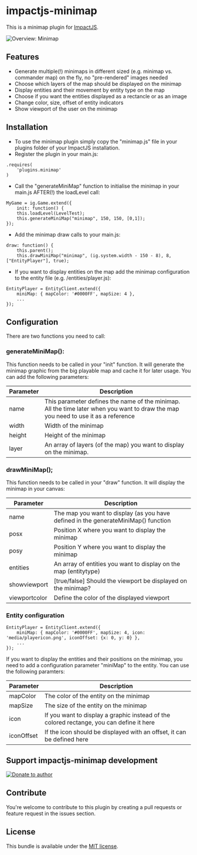 impactjs-minimap
================

This is a minimap plugin for [ImpactJS](http://www.impactjs.com/).

![Overview: Minimap](https://github.com/dryas/impactjs-minimap/blob/master/doc/img/overview.png)

Features
--------

 * Generate multiple(!) minimaps in different sized (e.g. minimap vs. commander map) on the fly, no "pre-rendered" images needed
 * Choose which layers of the map should be displayed on the minimap
 * Display entities and their movement by entity type on the map
 * Choose if you want the entities displayed as a rectancle or as an image
 * Change color, size, offset of entity indicators
 * Show viewport of the user on the minimap

Installation
------------

  * To use the minimap plugin simply copy the "minimap.js" file in your plugins folder of your ImpactJS installation.
  * Register the plugin in your main.js:
```
.requires(
	'plugins.minimap'
)
```
  * Call the "generateMiniMap" function to initialise the minimap in your main.js AFTER(!) the loadLevel call:
```
MyGame = ig.Game.extend({
    init: function() {
    this.loadLevel(LevelTest);
    this.generateMiniMap("minimap", 150, 150, [0,1]);
});
```
  * Add the minimap draw calls to your main.js:
```
draw: function() {
    this.parent();
    this.drawMiniMap("minimap", (ig.system.width - 150 - 8), 8, ["EntityPlayer"], true);
```
  * If you want to display entities on the map add the minimap configuration to the entity file (e.g. /entities/player.js):
```
EntityPlayer = EntityClient.extend({
    miniMap: { mapColor: '#0000FF', mapSize: 4 },
    ...
});
```

Configuration
------------

There are two functions you need to call:

### generateMiniMap():

This function needs to be called in your "init" function. It will generate the minimap graphic from the big playable map and cache it for later usage. You can add the following parameters:

| Parameter        | Description  |
| ---------------- | ------------ |
| name             | This parameter defines the name of the minimap. All the time later when you want to draw the map you need to use it as a reference |
| width            | Width of the minimap |
| height           | Height of the minimap |
| layer            | An array of layers (of the map) you want to display on the minimap. |

### drawMiniMap();

This function needs to be called in your "draw" function. It will display the minimap in your canvas:

| Parameter        | Description  |
| ---------------- | ------------ |
| name             | The map you want to display (as you have defined in the generateMiniMap() function |
| posx             | Position X where you want to display the minimap |
| posy             | Position Y where you want to display the minimap |
| entities         | An array of entities you want to display on the map (entitytype) |
| showviewport     | [true/false] Should the viewport be displayed on the minimap? |
| viewportcolor    | Define the color of the displayed viewport |

### Entity configuration

```
EntityPlayer = EntityClient.extend({
    miniMap: { mapColor: '#0000FF', mapSize: 4, icon: 'media/playericon.png', iconOffset: {x: 0, y: 0} },
    ...
});
```

If you want to display the entities and their positions on the minimap, you need to add a configuration parameter "miniMap" to the entity. You can use the following paramters:

| Parameter        | Description  |
| ---------------- | ------------ |
| mapColor         | The color of the entity on the minimap |
| mapSize          | The size of the entity on the minimap |
| icon             | If you want to display a graphic instead of the colored rectange, you can define it here |
| iconOffset       | If the icon should be displayed with an offset, it can be defined here |

Support impactjs-minimap development
------------------------------------

[![Donate to author](https://www.paypalobjects.com/en_US/i/btn/btn_donate_SM.gif)](https://www.paypal.com/cgi-bin/webscr?cmd=_s-xclick&hosted_button_id=6UEHKJ5C3T8BC)

Contribute
--------

You're welcome to contribute to this plugin by creating a pull requests or feature request in the issues section.

License
--------

This bundle is available under the [MIT license](https://github.com/dryas/impactjs-minimap/blob/master/LICENSE).
